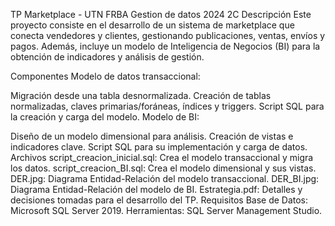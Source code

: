 TP Marketplace - UTN FRBA Gestion de datos 2024 2C
Descripción
Este proyecto consiste en el desarrollo de un sistema de marketplace que conecta vendedores y clientes, gestionando publicaciones, ventas, envíos y pagos. Además, incluye un modelo de Inteligencia de Negocios (BI) para la obtención de indicadores y análisis de gestión.

Componentes
Modelo de datos transaccional:

Migración desde una tabla desnormalizada.
Creación de tablas normalizadas, claves primarias/foráneas, índices y triggers.
Script SQL para la creación y carga del modelo.
Modelo de BI:

Diseño de un modelo dimensional para análisis.
Creación de vistas e indicadores clave.
Script SQL para su implementación y carga de datos.
Archivos
script_creacion_inicial.sql: Crea el modelo transaccional y migra los datos.
script_creacion_BI.sql: Crea el modelo dimensional y sus vistas.
DER.jpg: Diagrama Entidad-Relación del modelo transaccional.
DER_BI.jpg: Diagrama Entidad-Relación del modelo de BI.
Estrategia.pdf: Detalles y decisiones tomadas para el desarrollo del TP.
Requisitos
Base de Datos: Microsoft SQL Server 2019.
Herramientas: SQL Server Management Studio.
